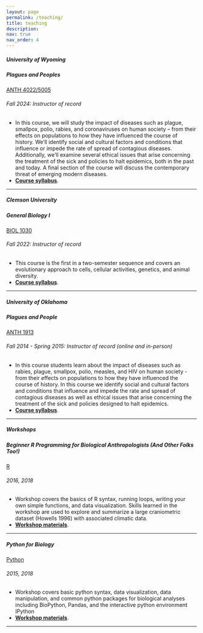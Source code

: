 ```yaml
---
layout: page
permalink: /teaching/
title: teaching
description: 
nav: true
nav_order: 4
---
```


<body>
  <!-- Content -->
  <div class="content">
<h5>University of Wyoming</h5>
<div class="card mt-3 #FFFFF">
  <div class="p-3">
    <div class="row">
      <div class="col-sm-10">
        <h5 class="font-weight-bold">Plagues and Peoples</h5>
      </div>
      <div class="col-sm-2 text-left text-sm-right">
       <a href="" class="badge font-weight-bold purple darken-4 text-uppercase align-middle">
            ANTH 4022/5005
        </a>
      </div>
    </div>
    <h6 class="font-italic mt-2 mt-sm-0">Fall 2024: Instructor of record</h6>
    <ul class="card-text font-weight-light list-group list-group-flush">
      <li class="list-group-item">In this course, we will study the impact of diseases such as plague, smallpox, polio, rabies, and coronaviruses on human society – from their effects on populations to how they have influenced the course of history. We’ll identify social and cultural factors and conditions that influence or impede the rate of spread of contagious diseases. Additionally, we’ll examine several ethical issues that arise concerning the treatment of the sick and policies to halt epidemics, both in the past and today. A final section of the course will discuss the contemporary threat of emerging modern diseases.</li>
      <li class="list-group-item"> <a 
href="http://aemann01.github.io/assets/pdf/Plagues-F24.pdf" 
target="_blank"><b>Course syllabus</b></a>.</li>
    </ul>
  </div>
</div>
<hr>
  <div class="content">

<h5>Clemson University   </h5>
<div class="card mt-3 #FFFFF">
  <div class="p-3">
    <div class="row">
      <div class="col-sm-10">
        <h5 class="font-weight-bold">General Biology I</h5>
      </div>
      <div class="col-sm-2 text-left text-sm-right">
       <a href="https://catalog.clemson.edu/preview_course_nopop.php?catoid=16&coid=65280" class="badge font-weight-bold purple darken-4 text-uppercase align-middle">
            BIOL 1030
        </a>
      </div>
    </div>
    <h6 class="font-italic mt-2 mt-sm-0">Fall 2022: Instructor of record</h6>
    <ul class="card-text font-weight-light list-group list-group-flush">
      <li class="list-group-item">This course is the first in a two-semester sequence and covers 
an evolutionary approach to cells, cellular activities, genetics, and animal diversity.</li>
      <li class="list-group-item"> <a 
href="http://aemann01.github.io/assets/pdf/BIOL1030-003_F2022.pdf" 
target="_blank"><b>Course syllabus</b></a>.</li>
    </ul>
  </div>
</div>
<hr>
  <div class="content">

<h5>University of Oklahoma    </h5>
<div class="card mt-3 #FFFFF">
  <div class="p-3">
    <div class="row">
      <div class="col-sm-10">
        <h5 class="font-weight-bold">Plagues and People</h5>
      </div>
      <div class="col-sm-2 text-left text-sm-right">
       <a href="https://ssb.ou.edu/pls/PROD/bwckctlg.p_disp_course_detail?cat_term_in=201310&subj_code_in=ANTH&crse_numb_in=1913" class="badge font-weight-bold purple darken-4 text-uppercase align-middle">
            ANTH 1913
        </a>
      </div>
    </div>
    <h6 class="font-italic mt-2 mt-sm-0">Fall 2014 - Spring 2015: Instructor of record (online and in-person)</h6>
    <ul class="card-text font-weight-light list-group list-group-flush">
      <li class="list-group-item">In this course students learn about the impact of diseases such as rabies, plague, smallpox, polio, measles, and HIV on human society - from their effects on populations to how they have influenced the course of history. In this course we identify social and cultural factors and conditions that influence and impede the rate and spread of contagious diseases as well as ethical issues that arise concerning the treatment of the sick and policies designed to halt epidemics.</li>
      <li class="list-group-item"> <a href="http://aemann01.github.io/assets/pdf/anth1913F15_final_syllabus.pdf" target="_blank"><b>Course syllabus</b></a>.</li>
    </ul>
  </div>
</div>
<hr>
  <div class="content">

<h5>Workshops</h5>
<div class="card mt-3 #FFFFF">
  <div class="p-3">
    <div class="row">
      <div class="col-sm-10">
        <h5 class="font-weight-bold">Beginner R Programming for Biological Anthropologists (And Other Folks Too!)</h5>
      </div>
      <div class="col-sm-2 text-left text-sm-right">
       <a href="https://www.r-project.org/" class="badge font-weight-bold purple darken-4 text-uppercase align-middle">
            R
        </a>
      </div>
    </div>
    <h6 class="font-italic mt-2 mt-sm-0">2016, 2018</h6>
    <ul class="card-text font-weight-light list-group list-group-flush">
      <li class="list-group-item">Workshop covers the basics of R syntax, running loops, writing your own simple functions, and data visualization. Skills learned in the workshop are used to explore and summarize a large craniometric dataset (Howells 1996) with associated climatic data.</li>
      <li class="list-group-item"> <a href="https://github.com/aemann01/R_tutorial" target="_blank"><b>Workshop materials</b></a>.</li>
    </ul>
  </div>
</div>
<hr>
  <div class="content">

<div class="card mt-3 #FFFFF">
  <div class="p-3">
    <div class="row">
      <div class="col-sm-10">
        <h5 class="font-weight-bold">Python for Biology</h5>
      </div>
      <div class="col-sm-2 text-left text-sm-right">
       <a href="https://www.python.org/" class="badge font-weight-bold purple darken-4 text-uppercase align-middle">
            Python
        </a>
      </div>
    </div>
    <h6 class="font-italic mt-2 mt-sm-0">2015, 2018</h6>
    <ul class="card-text font-weight-light list-group list-group-flush">
      <li class="list-group-item">Workshop covers basic python syntax, data visualization, data manipulation, and common python packages for biological analyses including BioPython, Pandas, and the interactive python environment IPython</li>
      <li class="list-group-item"> <a href="https://github.com/aemann01/python_tutorial" target="_blank"><b>Workshop materials</b></a>.</li>
    </ul>
  </div>
</div>
<hr>


<html>
<head>
<meta name="viewport" content="width=device-width, initial-scale=1">
<link rel="stylesheet" href="https://cdnjs.cloudflare.com/ajax/libs/font-awesome/4.7.0/css/font-awesome.min.css">
</head>
<body>
<div class="social">
<div class="contact-icons">

</div>
